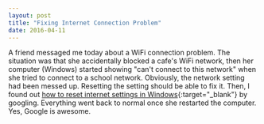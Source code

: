 ```yaml
---
layout: post
title: "Fixing Internet Connection Problem"
date: 2016-04-11
---
```


A friend messaged me today about a WiFi connection problem. The situation was that she accidentally blocked a cafe's WiFi network, then her computer (Windows) started showing "can't connect to this network" when she tried to connect to a school network. Obviously, the network setting had been messed up. Resetting the setting should be able to fix it. Then, I found out [how to reset internet settings in Windows](http://www.pcadvisor.co.uk/how-to/windows/how-completely-reset-internet-settings-in-windows-3606337/){:target="_blank"} by googling. Everything went back to normal once she restarted the computer. Yes, Google is awesome.


